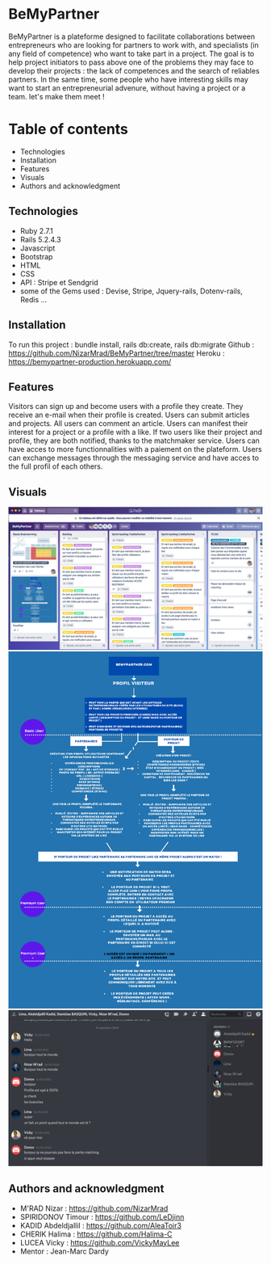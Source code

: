 # BeMyPartner

BeMyPartner is a plateforme designed to facilitate collaborations between entrepreneurs who are looking for partners to work with, and  specialists (in any field of competence) who want to take part in a project. 
The goal is to help project initiators to pass above one of the problems they may face  to develop their projects : the lack of competences and the search of reliables partners. In the same time, some people who have interesting skills may want to start an entrepreneurial advenure, without having a project or a team.
let's make them meet !

# Table of contents

 * Technologies
 * Installation
 * Features
 * Visuals
 * Authors and acknowledgment

## Technologies

 * Ruby 2.7.1
 * Rails 5.2.4.3
 * Javascript 
 * Bootstrap 
 * HTML 
 * CSS
 * API : Stripe et Sendgrid
 * some of the Gems used : Devise, Stripe, Jquery-rails, Dotenv-rails, Redis ...

 ## Installation 

 To run this project : bundle install, rails db:create, rails db:migrate
 Github : https://github.com/NizarMrad/BeMyPartner/tree/master
 Heroku : https://bemypartner-production.herokuapp.com/


## Features

Visitors can sign up and become users with a profile they create. They receive an e-mail when their profile is created.
Users can submit articles and projects. All users can comment an article.
Users can manifest their interest for a project or a profile with a like. If two users like their project and profile, they are both notified, thanks to the matchmaker service. 
Users can have acces to more functionnalities with a paiement on the plateform.
Users can exchange messages through the messaging service and have acces to the full profil of each others. 


## Visuals
![Trello](app/assets/images/Trello.png)
![RoadMap](app/assets/images/Roadmap.png)
![Discord](app/assets/images/Discord-1.png)


## Authors and acknowledgment
* M'RAD Nizar : https://github.com/NizarMrad
* SPIRIDONOV Timour : https://github.com/LeDjinn
* KADID Abdeldjallil : https://github.com/AleaToir3
* CHERIK Halima : https://github.com/Halima-C
* LUCEA Vicky : https://github.com/VickyMayLee
* Mentor : Jean-Marc Dardy







